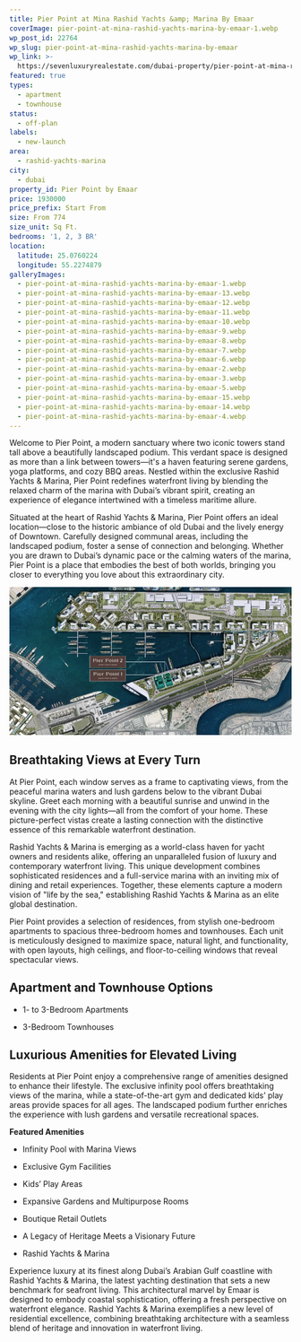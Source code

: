 ```yaml
---
title: Pier Point at Mina Rashid Yachts &amp; Marina By Emaar
coverImage: pier-point-at-mina-rashid-yachts-marina-by-emaar-1.webp
wp_post_id: 22764
wp_slug: pier-point-at-mina-rashid-yachts-marina-by-emaar
wp_link: >-
  https://sevenluxuryrealestate.com/dubai-property/pier-point-at-mina-rashid-yachts-marina-by-emaar/
featured: true
types:
  - apartment
  - townhouse
status:
  - off-plan
labels:
  - new-launch
area:
  - rashid-yachts-marina
city:
  - dubai
property_id: Pier Point by Emaar
price: 1930000
price_prefix: Start From
size: From 774
size_unit: Sq Ft.
bedrooms: '1, 2, 3 BR'
location:
  latitude: 25.0760224
  longitude: 55.2274879
galleryImages:
  - pier-point-at-mina-rashid-yachts-marina-by-emaar-1.webp
  - pier-point-at-mina-rashid-yachts-marina-by-emaar-13.webp
  - pier-point-at-mina-rashid-yachts-marina-by-emaar-12.webp
  - pier-point-at-mina-rashid-yachts-marina-by-emaar-11.webp
  - pier-point-at-mina-rashid-yachts-marina-by-emaar-10.webp
  - pier-point-at-mina-rashid-yachts-marina-by-emaar-9.webp
  - pier-point-at-mina-rashid-yachts-marina-by-emaar-8.webp
  - pier-point-at-mina-rashid-yachts-marina-by-emaar-7.webp
  - pier-point-at-mina-rashid-yachts-marina-by-emaar-6.webp
  - pier-point-at-mina-rashid-yachts-marina-by-emaar-2.webp
  - pier-point-at-mina-rashid-yachts-marina-by-emaar-3.webp
  - pier-point-at-mina-rashid-yachts-marina-by-emaar-5.webp
  - pier-point-at-mina-rashid-yachts-marina-by-emaar-15.webp
  - pier-point-at-mina-rashid-yachts-marina-by-emaar-14.webp
  - pier-point-at-mina-rashid-yachts-marina-by-emaar-4.webp
---
```


Welcome to Pier Point, a modern sanctuary where two iconic towers stand tall above a beautifully landscaped podium. This verdant space is designed as more than a link between towers—it's a haven featuring serene gardens, yoga platforms, and cozy BBQ areas. Nestled within the exclusive Rashid Yachts & Marina, Pier Point redefines waterfront living by blending the relaxed charm of the marina with Dubai’s vibrant spirit, creating an experience of elegance intertwined with a timeless maritime allure.

Situated at the heart of Rashid Yachts & Marina, Pier Point offers an ideal location—close to the historic ambiance of old Dubai and the lively energy of Downtown. Carefully designed communal areas, including the landscaped podium, foster a sense of connection and belonging. Whether you are drawn to Dubai’s dynamic pace or the calming waters of the marina, Pier Point is a place that embodies the best of both worlds, bringing you closer to everything you love about this extraordinary city.

![Pier Point at Mina Rashid Yachts & Marina By Emaar - Seven Luxury Real Estate](images/pier-point-at-mina-rashid-yachts-marina-by-emaar-15-1000x523.webp)

## **Breathtaking Views at Every Turn**

At Pier Point, each window serves as a frame to captivating views, from the peaceful marina waters and lush gardens below to the vibrant Dubai skyline. Greet each morning with a beautiful sunrise and unwind in the evening with the city lights—all from the comfort of your home. These picture-perfect vistas create a lasting connection with the distinctive essence of this remarkable waterfront destination.

Rashid Yachts & Marina is emerging as a world-class haven for yacht owners and residents alike, offering an unparalleled fusion of luxury and contemporary waterfront living. This unique development combines sophisticated residences and a full-service marina with an inviting mix of dining and retail experiences. Together, these elements capture a modern vision of "life by the sea," establishing Rashid Yachts & Marina as an elite global destination.

Pier Point provides a selection of residences, from stylish one-bedroom apartments to spacious three-bedroom homes and townhouses. Each unit is meticulously designed to maximize space, natural light, and functionality, with open layouts, high ceilings, and floor-to-ceiling windows that reveal spectacular views.

## **Apartment and Townhouse Options**

- 1- to 3-Bedroom Apartments

- 3-Bedroom Townhouses

## **Luxurious Amenities for Elevated Living**

Residents at Pier Point enjoy a comprehensive range of amenities designed to enhance their lifestyle. The exclusive infinity pool offers breathtaking views of the marina, while a state-of-the-art gym and dedicated kids’ play areas provide spaces for all ages. The landscaped podium further enriches the experience with lush gardens and versatile recreational spaces.

**Featured Amenities**

- Infinity Pool with Marina Views

- Exclusive Gym Facilities

- Kids’ Play Areas

- Expansive Gardens and Multipurpose Rooms

- Boutique Retail Outlets

- A Legacy of Heritage Meets a Visionary Future

- Rashid Yachts & Marina

Experience luxury at its finest along Dubai’s Arabian Gulf coastline with Rashid Yachts & Marina, the latest yachting destination that sets a new benchmark for seafront living. This architectural marvel by Emaar is designed to embody coastal sophistication, offering a fresh perspective on waterfront elegance. Rashid Yachts & Marina exemplifies a new level of residential excellence, combining breathtaking architecture with a seamless blend of heritage and innovation in waterfront living.
